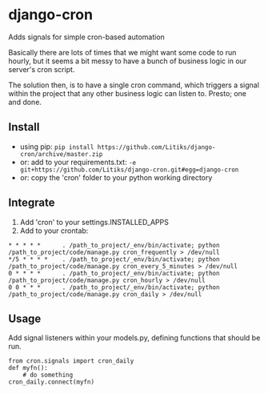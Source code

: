 # django-cron
Adds signals for simple cron-based automation

Basically there are lots of times that we might want some code to run hourly, but it seems a bit messy to have a bunch of business logic in our server's cron script. 

The solution then, is to have a single cron command, which triggers a signal within the project that any other business logic can listen to. Presto; one and done.


Install
-------

- using pip: `pip install https://github.com/Litiks/django-cron/archive/master.zip`
- or: add to your requirements.txt: `-e git+https://github.com/Litiks/django-cron.git#egg=django-cron`
- or: copy the 'cron' folder to your python working directory


Integrate
---------

1. Add 'cron' to your settings.INSTALLED_APPS
2. Add to your crontab:

```
* * * * *      . /path_to_project/_env/bin/activate; python /path_to_project/code/manage.py cron_frequently > /dev/null
*/5 * * * *    . /path_to_project/_env/bin/activate; python /path_to_project/code/manage.py cron_every_5_minutes > /dev/null
0 * * * *      . /path_to_project/_env/bin/activate; python /path_to_project/code/manage.py cron_hourly > /dev/null
0 0 * * *      . /path_to_project/_env/bin/activate; python /path_to_project/code/manage.py cron_daily > /dev/null
```


Usage
-----

Add signal listeners within your models.py, defining functions that should be run.

```
from cron.signals import cron_daily
def myfn():
    # do something
cron_daily.connect(myfn)
``` 

